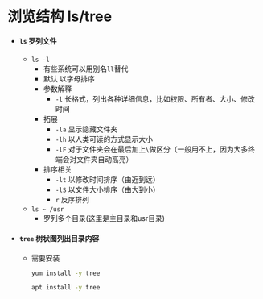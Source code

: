 # 浏览结构 ls/tree

- #### `ls` 罗列文件
    - `ls -l`
        - 有些系统可以用别名`ll`替代
        - 默认 以字母排序
        - 参数解释
            - `-l` 长格式，列出各种详细信息，比如权限、所有者、大小、修改时间
        - 拓展
            - `-la` 显示隐藏文件夹
            - `-lh` 以人类可读的方式显示大小
            - `-lF` 对于文件夹会在最后加上`\`做区分（一般用不上，因为大多终端会对文件夹自动高亮）
        - 排序相关
            - `-lt` 以修改时间排序（由近到远）
            - `-lS` 以文件大小排序（由大到小）
            - `r` 反序排列
    - `ls ~ /usr`
        - 罗列多个目录(这里是主目录和usr目录)
            

- #### `tree` 树状图列出目录内容
    - 需要安装
        ```bash
        yum install -y tree
        ```
        ```bash
        apt install -y tree
        ```

